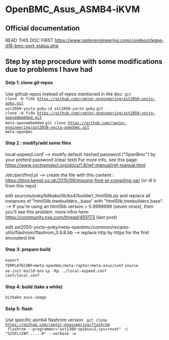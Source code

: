 # OpenBMC_Asus_ASMB4-iKVM

## Official documentation
READ THIS DOC FIRST https://www.raptorengineering.com/coreboot/kgpe-d16-bmc-port-status.php

## Step by step procedure with some modifications due to problems I have had

#### Setp 1: clone git repos
Use github repos instead of repos mentioned in the doc:
<code>git clone -b fido https://github.com/raptor-engineering/ast2050-yocto-poky.git ast2050-yocto-poky</code>
<code>cd ast2050-yocto-poky</code>
<code>git clone -b fido https://github.com/raptor-engineering/ast2050-yocto-openembedded.git meta-openembedded</code>
<code>git clone https://github.com/raptor-engineering/ast2050-yocto-openbmc.git meta-openbmc</code>

#### Step 2 : modify/add some files
local-aspeed.conf --> modify default hashed password ("0penBmc") by your preferd password (clear text)
For more info, see this page: https://www.yoctoproject.org/docs/1.8/ref-manual/ref-manual.html

/etc/perl/find.pl --> create the file with this content : https://blog.kempj.co.uk/2015/09/missing-find-pl-compiling-oe/ 
(or dl it from this repo)

edit sources/poky/bitbake/lib/bs4/builder/_html5lib.py and replace all instances of "html5lib.treebuilders._base" with "html5lib.treebuilders.base". --> If you're using an html5lib version > 0.9999999 (seven nines), then you'll see this problem.
more infos here: https://community.nxp.com/thread/455173 (last post)

edit ast2050-yocto-poky/meta-openbmc/common/recipes-utils/flashrom/flashrom_0.9.8.bb --> replace http by https for the first encouterd link


#### Step 3: prepare build
<code>export TEMPLATECONF=meta-openbmc/meta-raptor/meta-asus/conf</code>
<code>source oe-init-build-env</code>
<code>cp -Rp ../local-aspeed.conf conf/local.conf</code>

#### Step 4: build (take a while)
<code>bitbake asus-image</code>

#### Setp 5: flash
Use specific asmb4 flashrom version
<code> git clone https://github.com/raptor-engineering/flashrom </code>
<code> flashrom --programmer="ast1100:spibus=2,cpu=reset" -c "S25FL128P......0" --verbose -w <location of the flash-asus- ROM file> </code>
